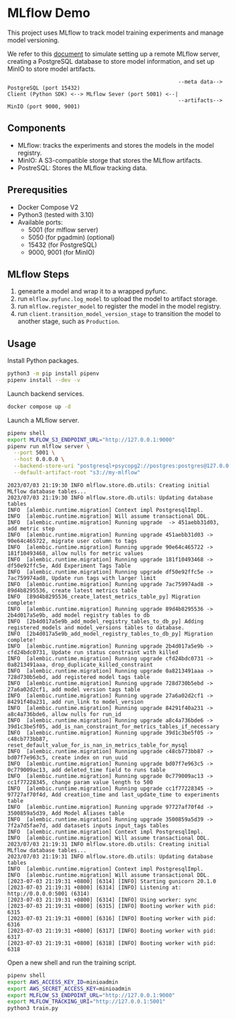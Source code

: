 # MLflow Demo

This project uses MLflow to track model training experiments and manage model versioning.

We refer to this [document](https://mlflow.org/docs/latest/tracking.html#scenario-4-mlflow-with-remote-tracking-server-backend-and-artifact-stores) to simulate setting up a remote MLflow server, creating a PostgreSQL database to store model information, and set up MinIO to store model artifacts.

```text
                                                      --meta data--> PostgreSQL (port 15432)
Client (Python SDK) <--> MLflow Sever (port 5001) <--|
                                                      --artifacts--> MinIO (port 9000, 9001)
```

## Components

- MLflow: tracks the experiments and stores the models in the model registry.
- MinIO: A S3-compatible storge that stores the MLflow artifacts.
- PostreSQL: Stores the MLflow tracking data.

## Prerequsities

- Docker Compose V2
- Python3 (tested with 3.10)
- Available ports:
  - 5001 (for mlflow server)
  - 5050 (for pgadmin) (optional)
  - 15432 (for PostgreSQL)
  - 9000, 9001 (for MinIO)

## MLflow Steps

1. genearte a model and wrap it to a wrapped pyfunc.
1. run `mlflow.pyfunc.log_model` to upload the model to artifact storage.
1. run `mlflow.register_model` to register the model in the model registry.
1. run `client.transition_model_version_stage` to transition the model to another stage, such as `Production`.

## Usage

Install Python packages.

```bash
python3 -m pip install pipenv
pipenv install --dev -v
```

Launch backend services.

```bash
docker compose up -d
```

Launch a MLflow server.

```bash
pipenv shell
export MLFLOW_S3_ENDPOINT_URL="http://127.0.0.1:9000"
pipenv run mlflow server \
  --port 5001 \
  --host 0.0.0.0 \
  --backend-store-uri "postgresql+psycopg2://postgres:postgres@127.0.0.1:15432/mlflow" \
  --default-artifact-root "s3://my-mlflow"
```

```text
2023/07/03 21:19:30 INFO mlflow.store.db.utils: Creating initial MLflow database tables...
2023/07/03 21:19:30 INFO mlflow.store.db.utils: Updating database tables
INFO  [alembic.runtime.migration] Context impl PostgresqlImpl.
INFO  [alembic.runtime.migration] Will assume transactional DDL.
INFO  [alembic.runtime.migration] Running upgrade  -> 451aebb31d03, add metric step
INFO  [alembic.runtime.migration] Running upgrade 451aebb31d03 -> 90e64c465722, migrate user column to tags
INFO  [alembic.runtime.migration] Running upgrade 90e64c465722 -> 181f10493468, allow nulls for metric values
INFO  [alembic.runtime.migration] Running upgrade 181f10493468 -> df50e92ffc5e, Add Experiment Tags Table
INFO  [alembic.runtime.migration] Running upgrade df50e92ffc5e -> 7ac759974ad8, Update run tags with larger limit
INFO  [alembic.runtime.migration] Running upgrade 7ac759974ad8 -> 89d4b8295536, create latest metrics table
INFO  [89d4b8295536_create_latest_metrics_table_py] Migration complete!
INFO  [alembic.runtime.migration] Running upgrade 89d4b8295536 -> 2b4d017a5e9b, add model registry tables to db
INFO  [2b4d017a5e9b_add_model_registry_tables_to_db_py] Adding registered_models and model_versions tables to database.
INFO  [2b4d017a5e9b_add_model_registry_tables_to_db_py] Migration complete!
INFO  [alembic.runtime.migration] Running upgrade 2b4d017a5e9b -> cfd24bdc0731, Update run status constraint with killed
INFO  [alembic.runtime.migration] Running upgrade cfd24bdc0731 -> 0a8213491aaa, drop_duplicate_killed_constraint
INFO  [alembic.runtime.migration] Running upgrade 0a8213491aaa -> 728d730b5ebd, add registered model tags table
INFO  [alembic.runtime.migration] Running upgrade 728d730b5ebd -> 27a6a02d2cf1, add model version tags table
INFO  [alembic.runtime.migration] Running upgrade 27a6a02d2cf1 -> 84291f40a231, add run_link to model_version
INFO  [alembic.runtime.migration] Running upgrade 84291f40a231 -> a8c4a736bde6, allow nulls for run_id
INFO  [alembic.runtime.migration] Running upgrade a8c4a736bde6 -> 39d1c3be5f05, add_is_nan_constraint_for_metrics_tables_if_necessary
INFO  [alembic.runtime.migration] Running upgrade 39d1c3be5f05 -> c48cb773bb87, reset_default_value_for_is_nan_in_metrics_table_for_mysql
INFO  [alembic.runtime.migration] Running upgrade c48cb773bb87 -> bd07f7e963c5, create index on run_uuid
INFO  [alembic.runtime.migration] Running upgrade bd07f7e963c5 -> 0c779009ac13, add deleted_time field to runs table
INFO  [alembic.runtime.migration] Running upgrade 0c779009ac13 -> cc1f77228345, change param value length to 500
INFO  [alembic.runtime.migration] Running upgrade cc1f77228345 -> 97727af70f4d, Add creation_time and last_update_time to experiments table
INFO  [alembic.runtime.migration] Running upgrade 97727af70f4d -> 3500859a5d39, Add Model Aliases table
INFO  [alembic.runtime.migration] Running upgrade 3500859a5d39 -> 7f2a7d5fae7d, add datasets inputs input_tags tables
INFO  [alembic.runtime.migration] Context impl PostgresqlImpl.
INFO  [alembic.runtime.migration] Will assume transactional DDL.
2023/07/03 21:19:31 INFO mlflow.store.db.utils: Creating initial MLflow database tables...
2023/07/03 21:19:31 INFO mlflow.store.db.utils: Updating database tables
INFO  [alembic.runtime.migration] Context impl PostgresqlImpl.
INFO  [alembic.runtime.migration] Will assume transactional DDL.
[2023-07-03 21:19:31 +0800] [6314] [INFO] Starting gunicorn 20.1.0
[2023-07-03 21:19:31 +0800] [6314] [INFO] Listening at: http://0.0.0.0:5001 (6314)
[2023-07-03 21:19:31 +0800] [6314] [INFO] Using worker: sync
[2023-07-03 21:19:31 +0800] [6315] [INFO] Booting worker with pid: 6315
[2023-07-03 21:19:31 +0800] [6316] [INFO] Booting worker with pid: 6316
[2023-07-03 21:19:31 +0800] [6317] [INFO] Booting worker with pid: 6317
[2023-07-03 21:19:31 +0800] [6318] [INFO] Booting worker with pid: 6318
```

Open a new shell and run the training script.

```bash
pipenv shell
export AWS_ACCESS_KEY_ID=minioadmin
export AWS_SECRET_ACCESS_KEY=minioadmin
export MLFLOW_S3_ENDPOINT_URL="http://127.0.0.1:9000"
export MLFLOW_TRACKING_URI="http://127.0.0.1:5001"
python3 train.py
```
